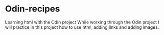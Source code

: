 # Odin-recipes
Learning html with the Odin project
While working through the Odin project I will practice in this project how to use html, adding links and adding images.